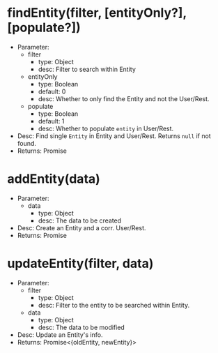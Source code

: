 # findEntity(filter, [entityOnly?], [populate?])
- Parameter: 
    - filter
        - type: Object
        - desc: Filter to search within Entity
    - entityOnly
        - type: Boolean
        - default: 0
        - desc: Whether to only find the Entity and not the User/Rest.
    - populate
        - type: Boolean
        - default: 1
        - desc: Whether to populate `entity` in User/Rest.
- Desc: Find single `Entity` in Entity and User/Rest. Returns `null` if not found.
- Returns: Promise<Entity>

# addEntity(data)
- Parameter:
    - data
        - type: Object
        - desc: The data to be created
- Desc: Create an Entity and a corr. User/Rest.
- Returns: Promise<Entity>

# updateEntity(filter, data)
- Parameter: 
    - filter
        - type: Object
        - desc: Filter to the entity to be searched within Entity.
    - data
        - type: Object
        - desc: The data to be modified
- Desc: Update an Entity's info.
- Returns: Promise<{oldEntity, newEntity}>



